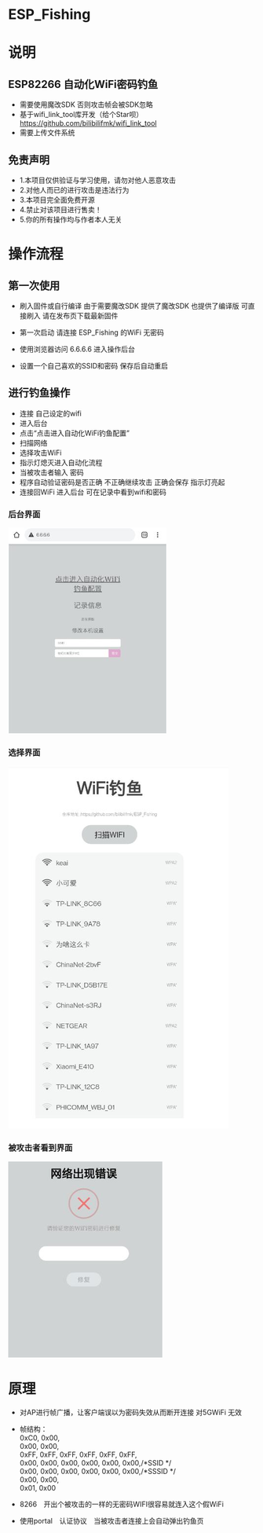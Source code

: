 # ESP_Fishing
# 说明
 ## ESP82266 自动化WiFi密码钓鱼


 * 需要使用魔改SDK 否则攻击帧会被SDK忽略 
 * 基于wifi_link_tool库开发（给个Star呗）https://github.com/bilibilifmk/wifi_link_tool
 * 需要上传文件系统

## 免责声明
 * 1.本项目仅供验证与学习使用，请勿对他人恶意攻击
 * 2.对他人而已的进行攻击是违法行为
 * 3.本项目完全面免费开源
 * 4.禁止对该项目进行售卖！
 * 5.你的所有操作均与作者本人无关

 # 操作流程 
 ## 第一次使用

* 刷入固件或自行编译 由于需要魔改SDK 提供了魔改SDK 也提供了编译版 可直接刷入 请在发布页下载最新固件

* 第一次启动 请连接 ESP_Fishing 的WiFi 无密码

* 使用浏览器访问 6.6.6.6 进入操作后台

* 设置一个自己喜欢的SSID和密码 保存后自动重启 

## 进行钓鱼操作
* 连接 自己设定的wifi 
* 进入后台 
* 点击“点击进入自动化WiFi钓鱼配置” 
* 扫描网络 
* 选择攻击WiFi 
* 指示灯熄灭进入自动化流程 
* 当被攻击者输入 密码 
* 程序自动验证密码是否正确 不正确继续攻击 正确会保存 指示灯亮起 
* 连接回WiFi 进入后台 可在记录中看到wifi和密码


### 后台界面
![1](./img/1.jpg)
### 选择界面
![1](./img/2.jpg)

### 被攻击者看到界面
![1](./img/3.jpg)

# 原理
* 对AP进行帧广播，让客户端误以为密码失效从而断开连接 对5GWiFi 无效
* 帧结构：  
  0xC0, 0x00,  
  0x00, 0x00,  
  0xFF, 0xFF, 0xFF, 0xFF, 0xFF, 0xFF,  
  0x00, 0x00, 0x00, 0x00, 0x00, 0x00,/*SSID  */  
  0x00, 0x00, 0x00, 0x00, 0x00, 0x00,/*SSSID */  
  0x00, 0x00,  
  0x01, 0x00  

* 8266　开出个被攻击的一样的无密码WIFI很容易就连入这个假WiFi
* 使用portal　认证协议　当被攻击者连接上会自动弹出钓鱼页　



























